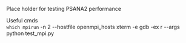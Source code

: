 Place holder for testing PSANA2 performance  

Useful cmds  
`which mpirun` -n 2 --hostfile openmpi_hosts xterm -e gdb -ex r --args python test_mpi.py

